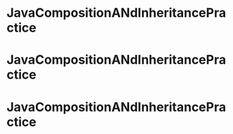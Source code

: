 # JavaCompositionANdInheritancePractice
# JavaCompositionANdInheritancePractice
# JavaCompositionANdInheritancePractice
